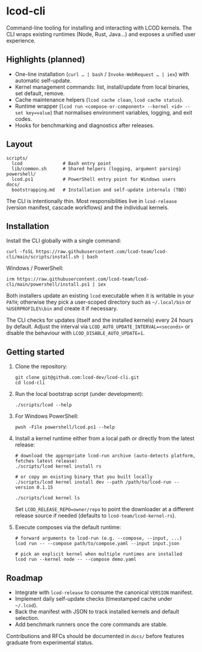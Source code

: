 # lcod-cli

Command-line tooling for installing and interacting with LCOD kernels. The CLI wraps existing runtimes (Node, Rust, Java…) and exposes a unified user experience.

## Highlights (planned)

- One-line installation (`curl … | bash` / `Invoke-WebRequest … | iex`) with automatic self-update.
- Kernel management commands: list, install/update from local binaries, set default, remove.
- Cache maintenance helpers (`lcod cache clean`, `lcod cache status`).
- Runtime wrapper (`lcod run <compose-or-component> --kernel <id> --set key=value`) that normalises environment variables, logging, and exit codes.
- Hooks for benchmarking and diagnostics after releases.

## Layout

```
scripts/
  lcod               # Bash entry point
  lib/common.sh      # Shared helpers (logging, argument parsing)
powershell/
  lcod.ps1           # PowerShell entry point for Windows users
docs/
  bootstrapping.md   # Installation and self-update internals (TBD)
```

The CLI is intentionally thin. Most responsibilities live in `lcod-release` (version manifest, cascade workflows) and the individual kernels.

## Installation

Install the CLI globally with a single command:

```
curl -fsSL https://raw.githubusercontent.com/lcod-team/lcod-cli/main/scripts/install.sh | bash
```

Windows / PowerShell:

```
irm https://raw.githubusercontent.com/lcod-team/lcod-cli/main/powershell/install.ps1 | iex
```

Both installers update an existing `lcod` executable when it is writable in your `PATH`; otherwise they pick a user-scoped directory such as `~/.local/bin` or `%USERPROFILE%\bin` and create it if necessary.

The CLI checks for updates (itself and the installed kernels) every 24 hours by default. Adjust the interval via `LCOD_AUTO_UPDATE_INTERVAL=<seconds>` or disable the behaviour with `LCOD_DISABLE_AUTO_UPDATE=1`.

## Getting started

1. Clone the repository:

   ```
   git clone git@github.com:lcod-dev/lcod-cli.git
   cd lcod-cli
   ```

2. Run the local bootstrap script (under development):

   ```
   ./scripts/lcod --help
   ```

3. For Windows PowerShell:

   ```
   pwsh -File powershell/lcod.ps1 --help
   ```

4. Install a kernel runtime either from a local path or directly from the latest release:

   ```
   # download the appropriate lcod-run archive (auto-detects platform, fetches latest release)
   ./scripts/lcod kernel install rs

   # or copy an existing binary that you built locally
   ./scripts/lcod kernel install dev --path /path/to/lcod-run --version 0.1.15

   ./scripts/lcod kernel ls
   ```

   Set `LCOD_RELEASE_REPO=owner/repo` to point the downloader at a different release source if needed (defaults to `lcod-team/lcod-kernel-rs`).

5. Execute composes via the default runtime:

   ```
   # forward arguments to lcod-run (e.g. --compose, --input, ...)
   lcod run -- --compose path/to/compose.yaml --input input.json

   # pick an explicit kernel when multiple runtimes are installed
   lcod run --kernel node -- --compose demo.yaml
   ```

## Roadmap

- Integrate with `lcod-release` to consume the canonical `VERSION` manifest.
- Implement daily self-update checks (timestamped cache under `~/.lcod`).
- Back the manifest with JSON to track installed kernels and default selection.
- Add benchmark runners once the core commands are stable.

Contributions and RFCs should be documented in `docs/` before features graduate from experimental status.
